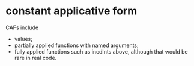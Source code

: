 # constant applicative form

CAFs include

* values;
* partially applied functions with named arguments;
* fully applied functions such as incdInts above, although that would be rare in real code.
